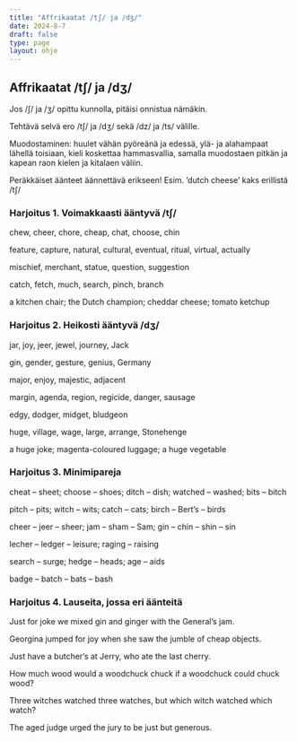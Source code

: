 ```yaml
---
title: "Affrikaatat /tʃ/ ja /dʒ/"
date: 2024-8-7
draft: false
type: page
layout: ohje
---
```


## Affrikaatat /tʃ/ ja /dʒ/
Jos /ʃ/ ja /ʒ/ opittu kunnolla, pitäisi onnistua nämäkin.

Tehtävä selvä ero /tʃ/ ja /dʒ/ sekä /dz/ ja /ts/ välille.

Muodostaminen: huulet vähän pyöreänä ja edessä, ylä- ja alahampaat lähellä toisiaan, kieli koskettaa hammasvallia, samalla muodostaen pitkän ja kapean raon kielen ja kitalaen väliin. 

Peräkkäiset äänteet äännettävä erikseen! Esim. ’dutch cheese’ kaks erillistä /tʃ/ 

### Harjoitus 1. Voimakkaasti ääntyvä /tʃ/
chew, cheer, chore, cheap, chat, choose, chin

feature, capture, natural, cultural, eventual, ritual, virtual, actually

mischief, merchant, statue, question, suggestion

catch, fetch, much, search, pinch, branch

a kitchen chair; the Dutch champion; cheddar cheese; tomato ketchup

### Harjoitus 2. Heikosti ääntyvä /dʒ/
jar, joy, jeer, jewel, journey, Jack

gin, gender, gesture, genius, Germany

major, enjoy, majestic, adjacent

margin, agenda, region, regicide, danger, sausage

edgy, dodger, midget, bludgeon

huge, village, wage, large, arrange, Stonehenge

a huge joke; magenta-coloured luggage; a huge vegetable

### Harjoitus 3. Minimipareja
cheat – sheet; choose – shoes; ditch – dish; watched – washed; bits – bitch

pitch – pits; witch – wits; catch – cats; birch – Bert’s – birds

cheer – jeer – sheer; jam – sham – Sam; gin – chin – shin – sin

lecher – ledger – leisure; raging – raising

search – surge; hedge – heads; age – aids

badge – batch – bats – bash

### Harjoitus 4. Lauseita, jossa eri äänteitä
Just for joke we mixed gin and ginger with the General’s jam.

Georgina jumped for joy when she saw the jumble of cheap objects.

Just have a butcher’s at Jerry, who ate the last cherry.

How much wood would a woodchuck chuck if a woodchuck could chuck wood?

Three witches watched three watches, but which witch watched which watch?

The aged judge urged the jury to be just but generous.

